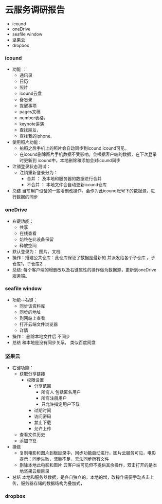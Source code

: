 # 云服务调研报告
  - icound
  - oneDrive
  - seafile window
  - 坚果云
  - dropbox

### icound
  - 功能 ：
    - 通讯录
    - 日历
    - 照片
    - icound云盘
    - 备忘录
    - 提醒事项
    - pages文稿
    - number表格， 
    - keynote讲演
    - 查找朋友，
    - 查找我的iphone.
  - 使用照片功能 : 
    - 拍照之后手机上的照片会自动同步到icound icound可见。 
    - 在icound删除图片手机数据不受影响。会根据客户端的数据，在下次登录时更新到 icound中，本地删除和添加会对icound同步
  - 注销登录状态测试：
    - 注销重新登录分为：
      - 合并     ：  及本地和服务器的数据进行合并
      - 不合并  ： 本地文件会自动更新icound仓库
  - 总结 当前用户设备的一些增删改操作，会作为此icound账号下的数据源，进行数据的同步
### oneDrive
  - 右键功能：
    - 共享   
    - 在线查看 
    - 始终在此设备保留 
    - 释放空间 
  - 默认登录为： 图片，文档
  - 操作：搭建公共仓库：此仓库保证了数据是最新的 并派发给各个子仓库 ，子仓库1，子仓库2...
  - 总结: 每个客户端的增删改以及右键属性的操作做为数据源，更新到oneDrive服务端。
### seafile window
  - 功能--右键：
    - 同步该资料库
    - 同步的地址
    - 到网站上查看
    - 打开云端文件浏览器
    - 详情
  - 操作： 删除本地文件后  不同步
  - 总结 和本地是没有同步关系，  类似百度网盘
### 坚果云
  - 右键功能：
    - 获取分享链接
      - 权限设置
        - 分享范围
          - 所有人 包括匿名用户
          - 所有注册用户
          - 只允许指定用户下载
        - 过期时间
        - 访问密码
        - 禁止下载
        - 允许上传
    - 查看文件历史
    - 添加书签
  - 操做 
    - 复制电影和图片到根目录中，同步功能自动进行，图片云服务可见，电影提示：同步失败，流量不足，无法同步所有文件
    - 删除本地此电影和图片 云客户端可见但不提供其余操作，双击打开的是本地坚果云根目录
  - 总结  本地和服务器数据，是各自独立的，本地的增，改操作需要手动点击上传，服务器存储的数据结构为叠加式，
### dropbox
